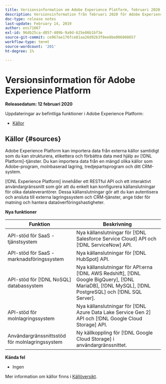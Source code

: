 ```yaml
---
title: Versionsinformation om Adobe Experience Platform, februari 2020
description: Versionsinformation från februari 2020 för Adobe Experience Platform.
doc-type: release notes
last-update: February 14, 2019
author: ens71067
exl-id: 96db25ca-d857-489b-9a9d-625e86b1bf3e
source-git-commit: ce967ae176fce81aa26d92b3f0ee8be006808657
workflow-type: tm+mt
source-wordcount: '201'
ht-degree: 1%

---
```


# Versionsinformation för Adobe Experience Platform

**Releasedatum: 12 februari 2020**

Uppdateringar av befintliga funktioner i Adobe Experience Platform:

* [Källor](#sources)

## Källor {#sources}

Adobe Experience Platform kan importera data från externa källor samtidigt som du kan strukturera, etikettera och förbättra data med hjälp av [!DNL Platform]-tjänster. Du kan importera data från en mängd olika källor som Adobe-program, molnbaserad lagring, tredjepartsprogram och ditt CRM-system.

[!DNL Experience Platform] innehåller ett RESTful API och ett interaktivt användargränssnitt som gör att du enkelt kan konfigurera källanslutningar för olika dataleverantörer. Dessa källanslutningar gör att du kan autentisera och ansluta till externa lagringssystem och CRM-tjänster, ange tider för matning och hantera dataöverföringshastigheter.

**Nya funktioner**

| Funktion | Beskrivning |
| ------- | ----------- |
| API-stöd för SaaS - tjänstsystem | Nya källanslutningar för [!DNL Salesforce Service Cloud] API och [!DNL ServiceNow] API. |
| API-stöd för SaaS - marknadsföringssystem | Nya källanslutningar för [!DNL HubSpot] API. |
| API-stöd för [!DNL NoSQL] databassystem | Nya källanslutningar för API:erna [!DNL AWS Redshift], [!DNL Google BigQuery], [!DNL MariaDB], [!DNL MySQL], [!DNL PostgreSQL] och [!DNL SQL Server]. |
| API-stöd för molnlagringssystem | Nya källanslutningar för [!DNL Azure Data Lake Service Gen 2] API och [!DNL Google Cloud Storage] API. |
| Användargränssnittsstöd för molnlagringssystem | Ny källkoppling för [!DNL Google Cloud Storage] i användargränssnittet. |

**Kända fel**

* Ingen

Mer information om källor finns i [Källöversikt](../../sources/home.md).
